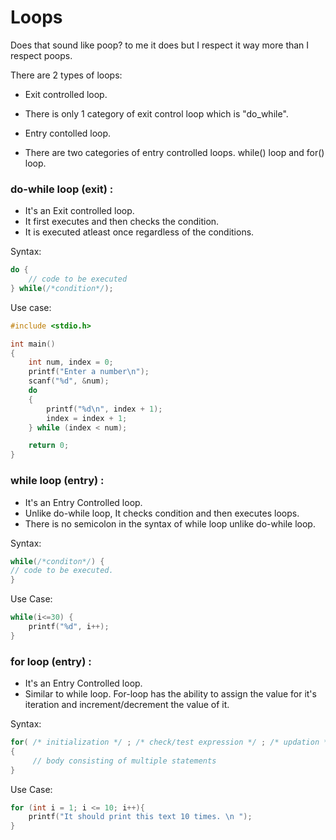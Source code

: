 # Loops
Does that sound like poop? to me it does but I respect it way more than I respect poops.

There are 2 types of loops:

+ Exit controlled loop.
- There is only 1 category of exit control loop which is "do_while".
+ Entry contolled loop.
- There are two categories of entry controlled loops. while() loop and for() loop.

### do-while loop (exit) :

* It's an Exit controlled loop.
* It first executes and then checks the condition.
* It is executed atleast once regardless of the conditions.

Syntax:
```C
do {
    // code to be executed
} while(/*condition*/);
```
Use case:
```C
#include <stdio.h>

int main()
{
    int num, index = 0;
    printf("Enter a number\n");
    scanf("%d", &num);
    do
    {
        printf("%d\n", index + 1);
        index = index + 1;
    } while (index < num);

    return 0;
}

```

### while loop (entry) :

* It's an Entry Controlled loop.
* Unlike do-while loop, It checks condition and then executes loops.
* There is no semicolon in the syntax of while loop unlike do-while loop.

Syntax:
```C
while(/*conditon*/) {
// code to be executed.
}
```
Use Case:
```C
while(i<=30) {
    printf("%d", i++);
}
```

### for loop (entry) :

* It's an Entry Controlled loop.
* Similar to while loop. For-loop has the ability to assign the value for it's iteration and increment/decrement the value of it. 

Syntax:
```C
for( /* initialization */ ; /* check/test expression */ ; /* updation */)
{    
     // body consisting of multiple statements
}
```
Use Case:
```C
for (int i = 1; i <= 10; i++){
    printf("It should print this text 10 times. \n ");
}
```
